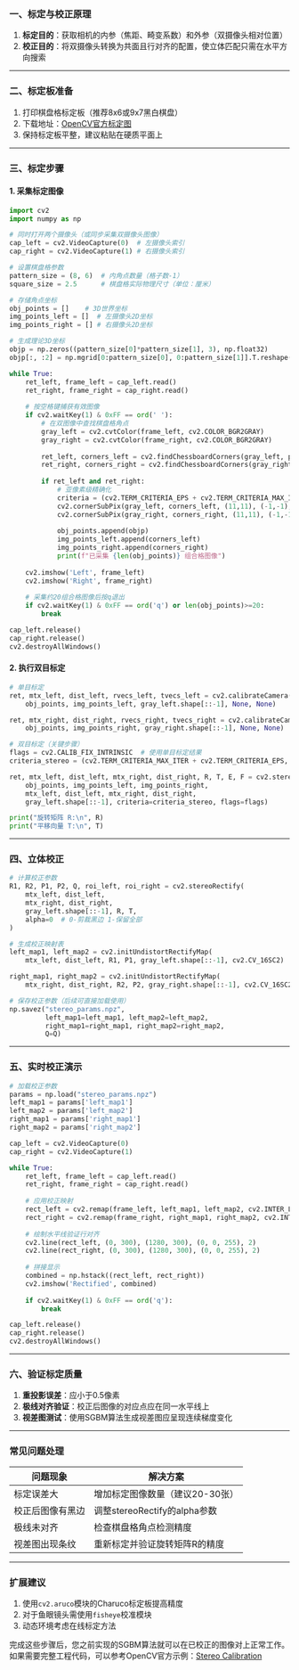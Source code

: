 ### **一、标定与校正原理**
1. **标定目的**：获取相机的内参（焦距、畸变系数）和外参（双摄像头相对位置）
2. **校正目的**：将双摄像头转换为共面且行对齐的配置，使立体匹配只需在水平方向搜索

---

### **二、标定板准备**
1. 打印棋盘格标定板（推荐8x6或9x7黑白棋盘）
2. 下载地址：[OpenCV官方标定图](https://github.com/opencv/opencv/blob/4.x/doc/pattern.png)
3. 保持标定板平整，建议粘贴在硬质平面上

---

### **三、标定步骤**

#### **1. 采集标定图像**
```python
import cv2
import numpy as np

# 同时打开两个摄像头（或同步采集双摄像头图像）
cap_left = cv2.VideoCapture(0)  # 左摄像头索引
cap_right = cv2.VideoCapture(1) # 右摄像头索引

# 设置棋盘格参数
pattern_size = (8, 6)  # 内角点数量（格子数-1）
square_size = 2.5      # 棋盘格实际物理尺寸（单位：厘米）

# 存储角点坐标
obj_points = []    # 3D世界坐标
img_points_left = []  # 左摄像头2D坐标
img_points_right = [] # 右摄像头2D坐标

# 生成理论3D坐标
objp = np.zeros((pattern_size[0]*pattern_size[1], 3), np.float32)
objp[:, :2] = np.mgrid[0:pattern_size[0], 0:pattern_size[1]].T.reshape(-1, 2) * square_size

while True:
    ret_left, frame_left = cap_left.read()
    ret_right, frame_right = cap_right.read()
    
    # 按空格键捕获有效图像
    if cv2.waitKey(1) & 0xFF == ord(' '):
        # 在双图像中查找棋盘格角点
        gray_left = cv2.cvtColor(frame_left, cv2.COLOR_BGR2GRAY)
        gray_right = cv2.cvtColor(frame_right, cv2.COLOR_BGR2GRAY)
        
        ret_left, corners_left = cv2.findChessboardCorners(gray_left, pattern_size, None)
        ret_right, corners_right = cv2.findChessboardCorners(gray_right, pattern_size, None)
        
        if ret_left and ret_right:
            # 亚像素级精确化
            criteria = (cv2.TERM_CRITERIA_EPS + cv2.TERM_CRITERIA_MAX_ITER, 30, 0.001)
            cv2.cornerSubPix(gray_left, corners_left, (11,11), (-1,-1), criteria)
            cv2.cornerSubPix(gray_right, corners_right, (11,11), (-1,-1), criteria)
            
            obj_points.append(objp)
            img_points_left.append(corners_left)
            img_points_right.append(corners_right)
            print(f"已采集 {len(obj_points)} 组合格图像")
            
    cv2.imshow('Left', frame_left)
    cv2.imshow('Right', frame_right)
    
    # 采集约20组合格图像后按q退出
    if cv2.waitKey(1) & 0xFF == ord('q') or len(obj_points)>=20:
        break

cap_left.release()
cap_right.release()
cv2.destroyAllWindows()
```

#### **2. 执行双目标定**
```python
# 单目标定
ret, mtx_left, dist_left, rvecs_left, tvecs_left = cv2.calibrateCamera(
    obj_points, img_points_left, gray_left.shape[::-1], None, None)

ret, mtx_right, dist_right, rvecs_right, tvecs_right = cv2.calibrateCamera(
    obj_points, img_points_right, gray_right.shape[::-1], None, None)

# 双目标定（关键步骤）
flags = cv2.CALIB_FIX_INTRINSIC  # 使用单目标定结果
criteria_stereo = (cv2.TERM_CRITERIA_MAX_ITER + cv2.TERM_CRITERIA_EPS, 100, 1e-5)

ret, mtx_left, dist_left, mtx_right, dist_right, R, T, E, F = cv2.stereoCalibrate(
    obj_points, img_points_left, img_points_right,
    mtx_left, dist_left, mtx_right, dist_right,
    gray_left.shape[::-1], criteria=criteria_stereo, flags=flags)

print("旋转矩阵 R:\n", R)
print("平移向量 T:\n", T)
```

---

### **四、立体校正**
```python
# 计算校正参数
R1, R2, P1, P2, Q, roi_left, roi_right = cv2.stereoRectify(
    mtx_left, dist_left,
    mtx_right, dist_right,
    gray_left.shape[::-1], R, T,
    alpha=0  # 0-剪裁黑边 1-保留全部
)

# 生成校正映射表
left_map1, left_map2 = cv2.initUndistortRectifyMap(
    mtx_left, dist_left, R1, P1, gray_left.shape[::-1], cv2.CV_16SC2)

right_map1, right_map2 = cv2.initUndistortRectifyMap(
    mtx_right, dist_right, R2, P2, gray_right.shape[::-1], cv2.CV_16SC2)

# 保存校正参数（后续可直接加载使用）
np.savez("stereo_params.npz",
         left_map1=left_map1, left_map2=left_map2,
         right_map1=right_map1, right_map2=right_map2,
         Q=Q)
```

---

### **五、实时校正演示**
```python
# 加载校正参数
params = np.load("stereo_params.npz")
left_map1 = params['left_map1']
left_map2 = params['left_map2']
right_map1 = params['right_map1']
right_map2 = params['right_map2']

cap_left = cv2.VideoCapture(0)
cap_right = cv2.VideoCapture(1)

while True:
    ret_left, frame_left = cap_left.read()
    ret_right, frame_right = cap_right.read()
    
    # 应用校正映射
    rect_left = cv2.remap(frame_left, left_map1, left_map2, cv2.INTER_LINEAR)
    rect_right = cv2.remap(frame_right, right_map1, right_map2, cv2.INTER_LINEAR)
    
    # 绘制水平线验证行对齐
    cv2.line(rect_left, (0, 300), (1280, 300), (0, 0, 255), 2)
    cv2.line(rect_right, (0, 300), (1280, 300), (0, 0, 255), 2)
    
    # 拼接显示
    combined = np.hstack((rect_left, rect_right))
    cv2.imshow('Rectified', combined)
    
    if cv2.waitKey(1) & 0xFF == ord('q'):
        break

cap_left.release()
cap_right.release()
cv2.destroyAllWindows()
```

---

### **六、验证标定质量**
1. **重投影误差**：应小于0.5像素
2. **极线对齐验证**：校正后图像的对应点应在同一水平线上
3. **视差图测试**：使用SGBM算法生成视差图应呈现连续梯度变化

---

### **常见问题处理**
| 问题现象 | 解决方案 |
|---------|----------|
| 标定误差大 | 增加标定图像数量（建议20-30张） |
| 校正后图像有黑边 | 调整stereoRectify的alpha参数 |
| 极线未对齐 | 检查棋盘格角点检测精度 |
| 视差图出现条纹 | 重新标定并验证旋转矩阵R的精度 |

---

### **扩展建议**
1. 使用`cv2.aruco`模块的Charuco标定板提高精度
2. 对于鱼眼镜头需使用`fisheye`校准模块
3. 动态环境考虑在线标定方法

完成这些步骤后，您之前实现的SGBM算法就可以在已校正的图像对上正常工作。如果需要完整工程代码，可以参考OpenCV官方示例：[Stereo Calibration](https://docs.opencv.org/4.x/dd/d53/tutorial_py_depthmap.html)